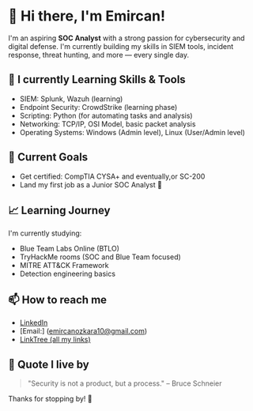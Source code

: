 # 👋 Hi there, I'm Emircan!

I'm an aspiring **SOC Analyst** with a strong passion for cybersecurity and digital defense. I'm currently building my skills in SIEM tools, incident response, threat hunting, and more — every single day.

## 🔧 I currently Learning Skills & Tools
- SIEM: Splunk, Wazuh (learning)
- Endpoint Security: CrowdStrike (learning phase)
- Scripting: Python (for automating tasks and analysis)
- Networking: TCP/IP, OSI Model, basic packet analysis
- Operating Systems: Windows (Admin level), Linux (User/Admin level)

## 🎯 Current Goals
- Get certified: CompTIA CYSA+ and eventually,or SC-200
- Land my first job as a Junior SOC Analyst 🚀

## 📈 Learning Journey
I'm currently studying:
- Blue Team Labs Online (BTLO)
- TryHackMe rooms (SOC and Blue Team focused)
- MITRE ATT&CK Framework
- Detection engineering basics

## 📫 How to reach me
- [LinkedIn](https://www.linkedin.com/in/grandeemir/)
- [Email:] (emircanozkara10@gmail.com)
- [LinkTree (all my links)](https://www.linktr.ee/grandeemir)

## 🧠 Quote I live by
> "Security is not a product, but a process." – Bruce Schneier

Thanks for stopping by! 🚀
